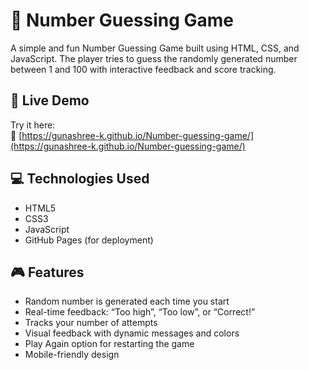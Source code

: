 # 🔢 Number Guessing Game

A simple and fun Number Guessing Game built using HTML, CSS, and JavaScript. The player tries to guess the randomly generated number between 1 and 100 with interactive feedback and score tracking.

## 🚀 Live Demo
Try it here:  
🔗 [https://gunashree-k.github.io/Number-guessing-game/](https://gunashree-k.github.io/Number-guessing-game/)

## 💻 Technologies Used
- HTML5
- CSS3
- JavaScript 
- GitHub Pages (for deployment)

## 🎮 Features
- Random number is generated each time you start
- Real-time feedback: “Too high”, “Too low”, or “Correct!”
- Tracks your number of attempts
- Visual feedback with dynamic messages and colors
- Play Again option for restarting the game
- Mobile-friendly design


